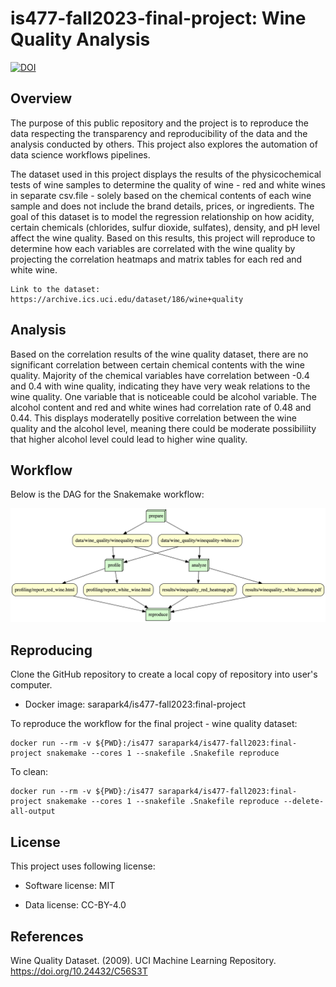 # is477-fall2023-final-project: Wine Quality Analysis


[![DOI](https://zenodo.org/badge/DOI/10.5281/zenodo.10341529.svg)](https://doi.org/10.5281/zenodo.10341529)


## Overview

The purpose of this public repository and the project is to reproduce the data respecting the transparency and reproducibility of the data and the analysis conducted by others. This project also explores the automation of data science workflows pipelines. 

The dataset used in this project displays the results of the physicochemical tests of wine samples to determine the quality of wine - red and white wines in separate csv.file - solely based on the chemical contents of each wine sample and does not include the brand details, prices, or ingredients. The goal of this dataset is to model the regression relationship on how acidity, certain chemicals (chlorides, sulfur dioxide, sulfates), density, and pH level affect the wine quality. Based on this results, this project will reproduce to determine how each variables are correlated with the wine quality by projecting the correlation heatmaps and matrix tables for each red and white wine. 

```
Link to the dataset: https://archive.ics.uci.edu/dataset/186/wine+quality
```

## Analysis

Based on the correlation results of the wine quality dataset, there are no significant correlation between certain chemical contents with the wine quality. Majority of the chemical variables have correlation between -0.4 and 0.4 with wine quality, indicating they have very weak relations to the wine quality. One variable that is noticeable could be alcohol variable. The alcohol content and red and white wines had correlation rate of 0.48 and 0.44. This displays moderatelly positive correlation between the wine quality and the alcohol level, meaning there could be moderate possibiliity that higher alcohol level could lead to higher wine quality. 
        
    

## Workflow

Below is the DAG for the Snakemake workflow:

![Workflow DAG image](workflow/dag.png)

## Reproducing

Clone the GitHub repository to create a local copy of repository into user's computer.

- Docker image: sarapark4/is477-fall2023:final-project

To reproduce the workflow for the final project - wine quality dataset:

```
docker run --rm -v ${PWD}:/is477 sarapark4/is477-fall2023:final-project snakemake --cores 1 --snakefile .Snakefile reproduce
```

To clean:

```
docker run --rm -v ${PWD}:/is477 sarapark4/is477-fall2023:final-project snakemake --cores 1 --snakefile .Snakefile reproduce --delete-all-output
```


## License

This project uses following license:

- Software license: MIT

- Data license: CC-BY-4.0



## References

Wine Quality Dataset. (2009). UCI Machine Learning Repository. https://doi.org/10.24432/C56S3T

